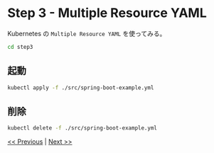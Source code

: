 # Step 3 - Multiple Resource YAML

Kubernetes の `Multiple Resource YAML` を使ってみる。

```bash
cd step3
```

## 起動

```bash
kubectl apply -f ./src/spring-boot-example.yml
```

## 削除

```bash
kubectl delete -f ./src/spring-boot-example.yml
```

[<< Previous](../step2) | [Next >>](../step4)
